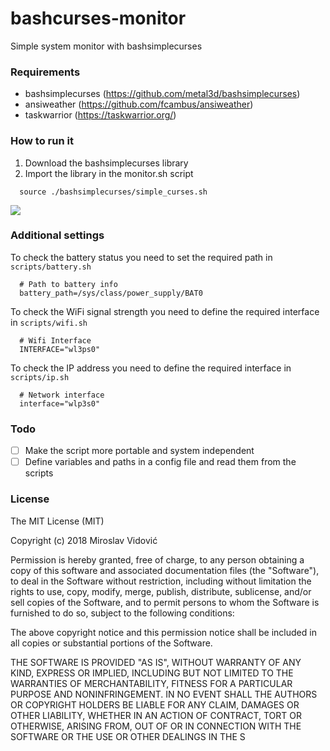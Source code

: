 # bashcurses-monitor
Simple system monitor with bashsimplecurses

### Requirements
- bashsimplecurses (https://github.com/metal3d/bashsimplecurses)
- ansiweather (https://github.com/fcambus/ansiweather)
- taskwarrior (https://taskwarrior.org/)

### How to run it
1. Download the bashsimplecurses library
2. Import the library in the monitor.sh script
```
  source ./bashsimplecurses/simple_curses.sh
```
<img src=http://i.imgur.com/NLPjOn6.png>

### Additional settings
To check the battery status you need to set the required path in `scripts/battery.sh`
```
  # Path to battery info
  battery_path=/sys/class/power_supply/BAT0
```

To check the WiFi signal strength you need to define the required interface in `scripts/wifi.sh`
```
  # Wifi Interface
  INTERFACE="wl3ps0"
```

To check the IP address you need to define the required interface in `scripts/ip.sh`
```
  # Network interface
  interface="wlp3s0"
```

### Todo

- [ ] Make the script more portable and system independent
- [ ] Define variables and paths in a config file and read them from the scripts

### License

The MIT License (MIT)

Copyright (c) 2018 Miroslav Vidović

Permission is hereby granted, free of charge, to any person obtaining a copy
of this software and associated documentation files (the "Software"), to deal
in the Software without restriction, including without limitation the rights
to use, copy, modify, merge, publish, distribute, sublicense, and/or sell
copies of the Software, and to permit persons to whom the Software is
furnished to do so, subject to the following conditions:

The above copyright notice and this permission notice shall be included in all
copies or substantial portions of the Software.

THE SOFTWARE IS PROVIDED "AS IS", WITHOUT WARRANTY OF ANY KIND, EXPRESS OR
IMPLIED, INCLUDING BUT NOT LIMITED TO THE WARRANTIES OF MERCHANTABILITY,
FITNESS FOR A PARTICULAR PURPOSE AND NONINFRINGEMENT. IN NO EVENT SHALL THE
AUTHORS OR COPYRIGHT HOLDERS BE LIABLE FOR ANY CLAIM, DAMAGES OR OTHER
LIABILITY, WHETHER IN AN ACTION OF CONTRACT, TORT OR OTHERWISE, ARISING FROM,
OUT OF OR IN CONNECTION WITH THE SOFTWARE OR THE USE OR OTHER DEALINGS IN THE
S
